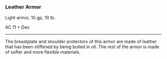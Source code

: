 ### Leather Armor
Light armor, 10 gp, 10 lb.

AC 11 + Dex

---

The breastplate and shoulder protectors of this armor are made of leather that has been stiffened by being boiled in oil. The rest of the armor is made of softer and more flexible materials.